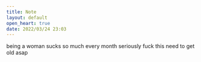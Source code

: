 ```yaml
---
title: Note
layout: default
open_heart: true
date: 2022/03/24 23:03
---
```


being a woman sucks so much every month seriously fuck this need to get old asap
